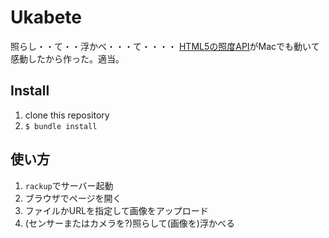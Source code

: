 # Ukabete

照らし・・て・・浮かべ・・・て・・・・
[HTML5の照度API](https://ics.media/entry/4095/3)がMacでも動いて感動したから作った。適当。

## Install
1. clone this repository
2. `$ bundle install`

## 使い方
1. `rackup`でサーバー起動
2. ブラウザでページを開く
3. ファイルかURLを指定して画像をアップロード
4. (センサーまたはカメラを?)照らして(画像を)浮かべる
